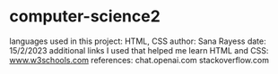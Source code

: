 # computer-science2
languages used in this project: HTML, CSS
author: Sana Rayess
date: 15/2/2023
additional links I used that helped me learn HTML and CSS: www.w3schools.com
references: chat.openai.com
            stackoverflow.com
